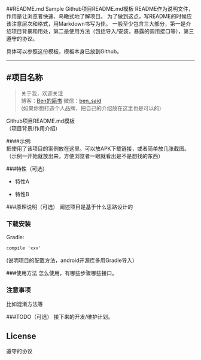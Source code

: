##README.md Sample
Github项目README.md模板
README作为说明文件，作用是让浏览者快速、鸟瞰式地了解项目。
为了做到这点，写README的时候应该注意层次和格式，用Markdown书写为佳。
一般至少包含三大部分，第一是介绍项目背景和用处，第二是使用方法（包括导入/安装，暴露的调用接口等），第三遵守的协议。

具体可以参照这份模板，模板本身已放到Github。

---
#项目名称
-------------

> 关于我，欢迎关注  
 博客：[Ben的简书]("http://weibo.com/trinea?s=6cm7D0) 微信：[ben_said]()  
 (如果你想打造个人品牌，把自己的介绍放在这里也是可以的)

Github项目README.md模板  
（项目背景/作用介绍）

####示例:  
把使用了该项目的案例放在这里。可以放APK下载链接，或者简单放几张截图。  
（示例一开始就放出来，方便浏览者一眼就看出是不是想找的东西）

###特性（可选）
- 特性A

- 特性B

###原理说明（可选）
阐述项目是基于什么思路设计的


### 下载安装
Gradle:  
``` xml
compile 'xxx'
```
(说明项目的配置方法，android开源库多用Gradle导入)

###使用方法
怎么使用，有哪些步骤哪些接口。

### 注意事项
比如混淆方法等

###TODO（可选）
接下来的开发/维护计划。

## License
遵守的协议
